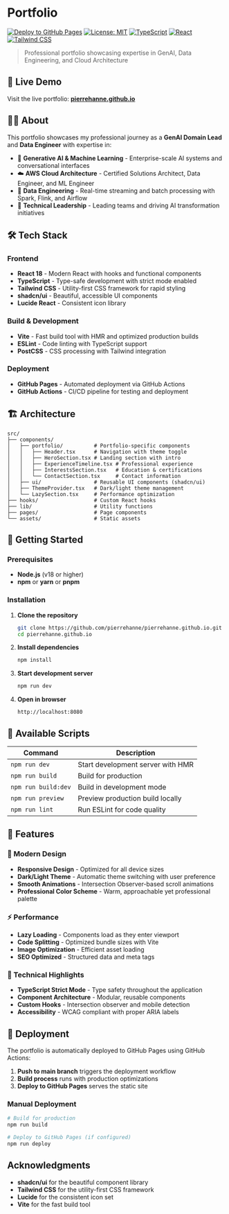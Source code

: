 # Portfolio

[![Deploy to GitHub Pages](https://github.com/pierrehanne/pierrehanne.github.io/actions/workflows/deploy.yml/badge.svg)](https://github.com/pierrehanne/pierrehanne.github.io/actions/workflows/deploy.yml)
[![License: MIT](https://img.shields.io/badge/License-MIT-yellow.svg)](https://opensource.org/licenses/MIT)
[![TypeScript](https://img.shields.io/badge/TypeScript-007ACC?logo=typescript&logoColor=white)](https://www.typescriptlang.org/)
[![React](https://img.shields.io/badge/React-20232A?logo=react&logoColor=61DAFB)](https://reactjs.org/)
[![Tailwind CSS](https://img.shields.io/badge/Tailwind_CSS-38B2AC?logo=tailwind-css&logoColor=white)](https://tailwindcss.com/)

> Professional portfolio showcasing expertise in GenAI, Data Engineering, and Cloud Architecture

## 🚀 Live Demo

Visit the live portfolio: **[pierrehanne.github.io](https://pierrehanne.github.io)**

## 👨‍💻 About

This portfolio showcases my professional journey as a **GenAI Domain Lead** and **Data Engineer** with expertise in:

- 🤖 **Generative AI & Machine Learning** - Enterprise-scale AI systems and conversational interfaces
- ☁️ **AWS Cloud Architecture** - Certified Solutions Architect, Data Engineer, and ML Engineer
- 🔧 **Data Engineering** - Real-time streaming and batch processing with Spark, Flink, and Airflow
- 👥 **Technical Leadership** - Leading teams and driving AI transformation initiatives

## 🛠️ Tech Stack

### Frontend
- **React 18** - Modern React with hooks and functional components
- **TypeScript** - Type-safe development with strict mode enabled
- **Tailwind CSS** - Utility-first CSS framework for rapid styling
- **shadcn/ui** - Beautiful, accessible UI components
- **Lucide React** - Consistent icon library

### Build & Development
- **Vite** - Fast build tool with HMR and optimized production builds
- **ESLint** - Code linting with TypeScript support
- **PostCSS** - CSS processing with Tailwind integration

### Deployment
- **GitHub Pages** - Automated deployment via GitHub Actions
- **GitHub Actions** - CI/CD pipeline for testing and deployment

## 🏗️ Architecture

```
src/
├── components/
│   ├── portfolio/          # Portfolio-specific components
│   │   ├── Header.tsx      # Navigation with theme toggle
│   │   ├── HeroSection.tsx # Landing section with intro
│   │   ├── ExperienceTimeline.tsx # Professional experience
│   │   ├── InterestsSection.tsx   # Education & certifications
│   │   └── ContactSection.tsx     # Contact information
│   ├── ui/                 # Reusable UI components (shadcn/ui)
│   ├── ThemeProvider.tsx   # Dark/light theme management
│   └── LazySection.tsx     # Performance optimization
├── hooks/                  # Custom React hooks
├── lib/                    # Utility functions
├── pages/                  # Page components
└── assets/                 # Static assets
```

## 🚀 Getting Started

### Prerequisites

- **Node.js** (v18 or higher)
- **npm** or **yarn** or **pnpm**

### Installation

1. **Clone the repository**
   ```bash
   git clone https://github.com/pierrehanne/pierrehanne.github.io.git
   cd pierrehanne.github.io
   ```

2. **Install dependencies**
   ```bash
   npm install
   ```

3. **Start development server**
   ```bash
   npm run dev
   ```

4. **Open in browser**
   ```
   http://localhost:8080
   ```

## 📜 Available Scripts

| Command | Description |
|---------|-------------|
| `npm run dev` | Start development server with HMR |
| `npm run build` | Build for production |
| `npm run build:dev` | Build in development mode |
| `npm run preview` | Preview production build locally |
| `npm run lint` | Run ESLint for code quality |

## 🎨 Features

### 🌟 Modern Design
- **Responsive Design** - Optimized for all device sizes
- **Dark/Light Theme** - Automatic theme switching with user preference
- **Smooth Animations** - Intersection Observer-based scroll animations
- **Professional Color Scheme** - Warm, approachable yet professional palette

### ⚡ Performance
- **Lazy Loading** - Components load as they enter viewport
- **Code Splitting** - Optimized bundle sizes with Vite
- **Image Optimization** - Efficient asset loading
- **SEO Optimized** - Structured data and meta tags

### 🔧 Technical Highlights
- **TypeScript Strict Mode** - Type safety throughout the application
- **Component Architecture** - Modular, reusable components
- **Custom Hooks** - Intersection observer and mobile detection
- **Accessibility** - WCAG compliant with proper ARIA labels

## 🚀 Deployment

The portfolio is automatically deployed to GitHub Pages using GitHub Actions:

1. **Push to main branch** triggers the deployment workflow
2. **Build process** runs with production optimizations
3. **Deploy to GitHub Pages** serves the static site

### Manual Deployment

```bash
# Build for production
npm run build

# Deploy to GitHub Pages (if configured)
npm run deploy
```

## Acknowledgments

- **shadcn/ui** for the beautiful component library
- **Tailwind CSS** for the utility-first CSS framework
- **Lucide** for the consistent icon set
- **Vite** for the fast build tool